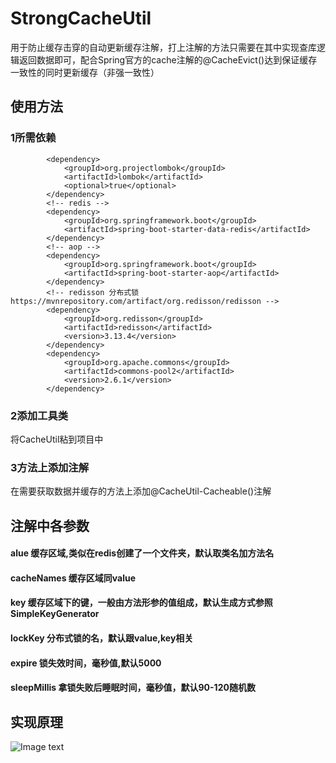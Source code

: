 # StrongCacheUtil
用于防止缓存击穿的自动更新缓存注解，打上注解的方法只需要在其中实现查库逻辑返回数据即可，配合Spring官方的cache注解的@CacheEvict()达到保证缓存一致性的同时更新缓存（非强一致性）
## 使用方法
### 1所需依赖
```
        <dependency>
            <groupId>org.projectlombok</groupId>
            <artifactId>lombok</artifactId>
            <optional>true</optional>
        </dependency>
        <!-- redis -->
        <dependency>
            <groupId>org.springframework.boot</groupId>
            <artifactId>spring-boot-starter-data-redis</artifactId>
        </dependency>
        <!-- aop -->
        <dependency>
            <groupId>org.springframework.boot</groupId>
            <artifactId>spring-boot-starter-aop</artifactId>
        </dependency>
        <!-- redisson 分布式锁 https://mvnrepository.com/artifact/org.redisson/redisson -->
        <dependency>
            <groupId>org.redisson</groupId>
            <artifactId>redisson</artifactId>
            <version>3.13.4</version>
        </dependency>
        <dependency>
            <groupId>org.apache.commons</groupId>
            <artifactId>commons-pool2</artifactId>
            <version>2.6.1</version>
        </dependency>
```
### 2添加工具类
将CacheUtil粘到项目中
### 3方法上添加注解
在需要获取数据并缓存的方法上添加@CacheUtil-Cacheable()注解
## 注解中各参数
#### alue           缓存区域,类似在redis创建了一个文件夹，默认取类名加方法名
#### cacheNames      缓存区域同value
#### key             缓存区域下的键，一般由方法形参的值组成，默认生成方式参照SimpleKeyGenerator
#### lockKey         分布式锁的名，默认跟value,key相关
#### expire          锁失效时间，毫秒值,默认5000
#### sleepMillis     拿锁失败后睡眠时间，毫秒值，默认90-120随机数

## 实现原理
![Image text](http://res.andybaby-edu.com/%E9%98%B2%E7%BC%93%E5%AD%98%E5%87%BB%E7%A9%BF.jpg)
